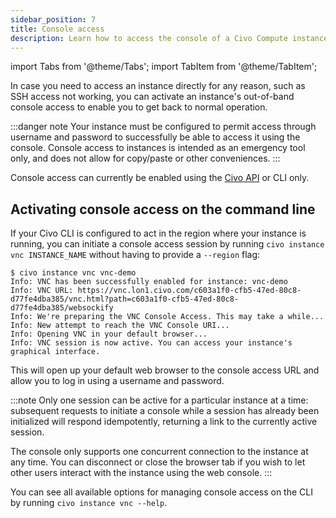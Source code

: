 ```yaml
---
sidebar_position: 7
title: Console access
description: Learn how to access the console of a Civo Compute instance using the Civo CLI to recover from issues.
---
```


import Tabs from '@theme/Tabs';
import TabItem from '@theme/TabItem';

<head>
  <title>How to Enable Console Access on Civo Compute Instances | Civo Documentation</title>
</head>

In case you need to access an instance directly for any reason, such as SSH access not working, you can activate an instance's out-of-band console access to enable you to get back to normal operation.

:::danger note
Your instance must be configured to permit access through username and password to successfully be able to access it using the console. Console access to instances is intended as an emergency tool only, and does not allow for copy/paste or other conveniences.
:::

Console access can currently be enabled using the [Civo API](https://www.civo.com/api/console-access) or CLI only.

<Tabs groupId="activate-console">

<TabItem value="cli" label="Civo CLI">

## Activating console access on the command line

If your Civo CLI is configured to act in the region where your instance is running, you can initiate a console access session by running `civo instance vnc INSTANCE_NAME` without having to provide a `--region` flag:

```console
$ civo instance vnc vnc-demo
Info: VNC has been successfully enabled for instance: vnc-demo
Info: VNC URL: https://vnc.lon1.civo.com/c603a1f0-cfb5-47ed-80c8-d77fe4dba385/vnc.html?path=c603a1f0-cfb5-47ed-80c8-d77fe4dba385/websockify
Info: We're preparing the VNC Console Access. This may take a while...
Info: New attempt to reach the VNC Console URI...
Info: Opening VNC in your default browser...
Info: VNC session is now active. You can access your instance's graphical interface.
```

This will open up your default web browser to the console access URL and allow you to log in using a username and password.

:::note
Only one session can be active for a particular instance at a time: subsequent requests to initiate a console while a session has already been initialized will respond idempotently, returning a link to the currently active session.

The console only supports one concurrent connection to the instance at any time. You can disconnect or close the browser tab if you wish to let other users interact with the instance using the web console.
:::

You can see all available options for managing console access on the CLI by running `civo instance vnc --help`.

</TabItem>
</Tabs>
